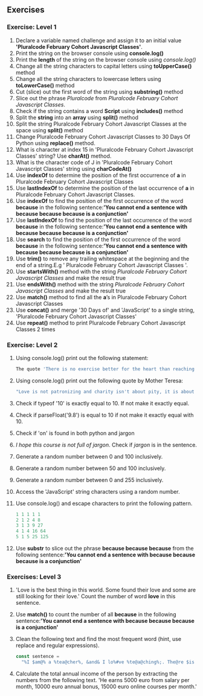 ## Exercises

### Exercise: Level 1

1. Declare a variable named challenge and assign it to an initial value **'Pluralcode February Cohort Javascript Classes'**.
2. Print the string on the browser console using **console.log()**
3. Print the **length** of the string on the browser console using _console.log()_
4. Change all the string characters to capital letters using **toUpperCase()** method
5. Change all the string characters to lowercase letters using **toLowerCase()** method
6. Cut (slice) out the first word of the string using **substring()** method
7. Slice out the phrase _Pluralcode_ from _Pluralcode February Cohort Javascript Classes_.
8. Check if the string contains a word **Script** using **includes()** method
9. Split the **string** into an **array** using **split()** method
10. Split the string Pluralcode February Cohort Javascript Classes at the space using **split()** method
11. Change Pluralcode February Cohort Javascript Classes to 30 Days Of Python using **replace()** method.
12. What is character at index 15 in 'Pluralcode February Cohort Javascript Classes' string? Use **charAt()** method.
13. What is the character code of J in 'Pluralcode February Cohort Javascript Classes' string using **charCodeAt()**
14. Use **indexOf** to determine the position of the first occurrence of **a** in Pluralcode February Cohort Javascript Classes
15. Use **lastIndexOf** to determine the position of the last occurrence of **a** in Pluralcode February Cohort Javascript Classes.
16. Use **indexOf** to find the position of the first occurrence of the word **because** in the following sentence:**'You cannot end a sentence with because because because is a conjunction'**
17. Use **lastIndexOf** to find the position of the last occurrence of the word **because** in the following sentence:**'You cannot end a sentence with because because because is a conjunction'**
18. Use **search** to find the position of the first occurrence of the word **because** in the following sentence:**'You cannot end a sentence with because because because is a conjunction'**
19. Use **trim()** to remove any trailing whitespace at the beginning and the end of a string.E.g ' Pluralcode February Cohort Javascript Classes '.
20. Use **startsWith()** method with the string _Pluralcode February Cohort Javascript Classes_ and make the result true
21. Use **endsWith()** method with the string _Pluralcode February Cohort Javascript Classes_ and make the result true
22. Use **match()** method to find all the **a**’s in Pluralcode February Cohort Javascript Classes
23. Use **concat()** and merge '30 Days of' and 'JavaScript' to a single string, 'Pluralcode February Cohort Javascript Classes'
24. Use **repeat()** method to print Pluralcode February Cohort Javascript Classes 2 times

### Exercise: Level 2

1. Using console.log() print out the following statement:

   ```sh
   The quote 'There is no exercise better for the heart than reaching down and lifting people up.' by John Holmes teaches us to help one another.
   ```

2. Using console.log() print out the following quote by Mother Teresa:

   ```sh
   "Love is not patronizing and charity isn't about pity, it is about love. Charity and love are the same -- with charity you give love, so don't just give money but reach out your hand instead."
   ```

3. Check if typeof '10' is exactly equal to 10. If not make it exactly equal.
4. Check if parseFloat('9.8') is equal to 10 if not make it exactly equal with 10.
5. Check if 'on' is found in both python and jargon
6. _I hope this course is not full of jargon_. Check if _jargon_ is in the sentence.
7. Generate a random number between 0 and 100 inclusively.
8. Generate a random number between 50 and 100 inclusively.
9. Generate a random number between 0 and 255 inclusively.
10. Access the 'JavaScript' string characters using a random number.
11. Use console.log() and escape characters to print the following pattern.

    ```js
    1 1 1 1 1
    2 1 2 4 8
    3 1 3 9 27
    4 1 4 16 64
    5 1 5 25 125
    ```

12. Use **substr** to slice out the phrase **because because because** from the following sentence:**'You cannot end a sentence with because because because is a conjunction'**

### Exercises: Level 3

1. 'Love is the best thing in this world. Some found their love and some are still looking for their love.' Count the number of word **love** in this sentence.
2. Use **match()** to count the number of all **because** in the following sentence:**'You cannot end a sentence with because because because is a conjunction'**
3. Clean the following text and find the most frequent word (hint, use replace and regular expressions).

   ```js
   const sentence =
     "%I $am@% a %tea@cher%, &and& I lo%#ve %te@a@ching%;. The@re $is no@th@ing; &as& mo@re rewarding as educa@ting &and& @emp%o@weri@ng peo@ple. ;I found tea@ching m%o@re interesting tha@n any ot#her %jo@bs. %Do@es thi%s mo@tiv#ate yo@u to be a tea@cher!? %Th#is 30#Days&OfJavaScript &is al@so $the $resu@lt of &love& of tea&ching";
   ```

4. Calculate the total annual income of the person by extracting the numbers from the following text. 'He earns 5000 euro from salary per month, 10000 euro annual bonus, 15000 euro online courses per month.'
